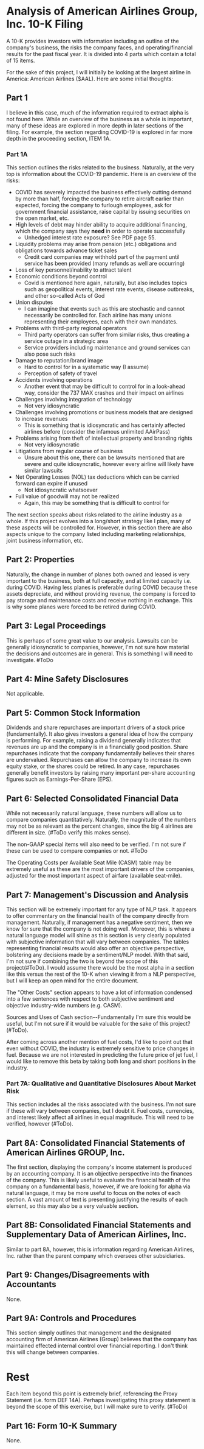 # Analysis of American Airlines Group, Inc. 10-K Filing

A 10-K provides investors with information including an outline of the company's business, the risks the company faces, and operating/financial results for the past fiscal year. It is divided into 4 parts which contain a total of 15 items. 

For the sake of this project, I will initially be looking at the largest airline in America: American Airlines ($AAL). Here are some initial thoughts:

## Part 1

I believe in this case, much of the information required to extract alpha is not found here. While an overview of the business as a whole is important, many of these ideas are explored in more depth in later sections of the filing. For example, the section regarding COVID-19 is explored in far more depth in the proceeding section, ITEM 1A.

### Part 1A

This section outlines the risks related to the business. Naturally, at the very top is information about the COVID-19 pandemic. Here is an overview of the risks:

* COVID has severely impacted the business effectively cutting demand by more than half, forcing the company to retire aircraft earlier than expected, forcing the company to furlough employees, ask for government financial assistance, raise capital by issuing securities on the open market, etc. 
* High levels of debt may hinder ability to acquire additional financing, which the company says they **need** in order to operate successfully
  * Unhedged interest rate exposure? See PDF page 55.  
* Liquidity problems may arise from pension (etc.) obligations and obligations towards advance ticket sales
   * Credit card companies may withhold part of the payment until service has been provided (many refunds as well are occurring)
* Loss of key personnel/inability to attract talent
* Economic conditions beyond control
   * Covid is mentioned here again, naturally, but also includes topics such as geopolitical events, interest rate events, disease outbreaks, and other so-called Acts of God
* Union disputes
   * I can imagine that events such as this are stochastic and cannot necessarily be controlled for. Each airline has many unions representing their employees, each with their own mandates. 
* Problems with third-party regional operators
   * Third party operators can suffer from similar risks, thus creating a service outage in a strategic area
   * Service providers including maintenance and ground services can also pose such risks
* Damage to reputation/brand image
  * Hard to control for in a systematic way (I assume) 
  * Perception of safety of travel 
* Accidents involving operations
  * Another event that may be difficult to control for in a look-ahead way, consider the 737 MAX crashes and their impact on airlines
* Challenges involving integration of technology
  * Not very idiosyncratic
* Challenges involving promotions or business models that are designed to increase revenues
  * This is something that is idiosyncratic and has certainly affected airlines before (consider the infamous unlimited AAirPass)
* Problems arising from theft of intellectual property and branding rights
  * Not very idiosyncratic
* Litigations from regular course of business
  * Unsure about this one, there can be lawsuits mentioned that are severe and quite idiosyncratic, however every airline will likely have similar lawsuits
* Net Operating Losses (NOL) tax deductions which can be carried forward can expire if unused
  * Not idiosyncratic whatsoever
* Full value of goodwill may not be realized
  * Again, this may be something that is difficult to control for

The next section speaks about risks related to the airline industry as a whole. If this project evolves into a long/short strategy like I plan, many of these aspects will be controlled for. However, in this section there are also aspects unique to the company listed including marketing relationships, joint business information, etc.


## Part 2: Properties

Naturally, the change in number of planes both owned and leased is very important to the business, both at full capacity, and at limited capacity i.e. during COVID. Having less planes is preferable during COVID because these assets depreciate, and without providing revenue, the company is forced to pay storage and maintenance costs and receive nothing in exchange. This is why some planes were forced to be retired during COVID. 

## Part 3: Legal Proceedings

This is perhaps of some great value to our analysis. Lawsuits can be generally idiosyncratic to companies, however, I'm not sure how material the decisions and outcomes are in general. This is something I will need to investigate. #ToDo

## Part 4: Mine Safety Disclosures

Not applicable.

## Part 5: Common Stock Information

Dividends and share repurchases are important drivers of a stock price (fundamentally). It also gives investors a general idea of how the company is performing. For example, raising a dividend generally indicates that revenues are up and the company is in a financially good position. Share repurchases indicate that the company fundamentally believes their shares are undervalued. Repurchases can allow the company to increase its own equity stake, or the shares could be retired. In any case, repurchases generally benefit investors by raising many important per-share accounting figures such as Earnings-Per-Share (EPS). 

## Part 6: Selected Consolidated Financial Data

While not necessarily natural language, these numbers will allow us to compare companies quantitatively. Naturally, the magnitude of the numbers may not be as relevant as the percent changes, since the big 4 airlines are different in size. (#ToDo verify this makes sense). 

The non-GAAP special items will also need to be verified. I'm not sure if these can be used to compare companies or not. #ToDo

The Operating Costs per Available Seat Mile (CASM) table may be extremely useful as these are the most important drivers of the companies, adjusted for the most important aspect of airfare (available seat-mile). 

## Part 7: Management's Discussion and Analysis

This section will be extremely important for any type of NLP task. It appears to offer commentary on the financial health of the company directly from management. Naturally, if management has a negative sentiment, then we know for sure that the company is not doing well. Moreover, this is where a natural language model will shine as this section is very clearly populated with subjective information that will vary between companies. The tables representing financial results would also offer an objective perspective, bolstering any decisions made by a sentiment/NLP model. With that said, I'm not sure if combining the two is beyond the scope of this project(#ToDo). I would assume there would be the most alpha in a section like this versus the rest of the 10-K when viewing it from a NLP perspective, but I will keep an open mind for the entire document. 

The "Other Costs" section appears to have a lot of information condensed into a few sentences with respect to both subjective sentiment and objective industry-wide numbers (e.g. CASM).

Sources and Uses of Cash section--Fundamentally I'm sure this would be useful, but I'm not sure if it would be valuable for the sake of this project? (#ToDo).

After coming across another mention of fuel costs, I'd like to point out that even without COVID, the industry is extremely sensitive to price changes in fuel. Because we are not interested in predicting the future price of jet fuel, I would like to remove this beta by taking both long and short positions in the industry. 

### Part 7A: Qualitative and Quantitative Disclosures About Market Risk

This section includes all the risks associated with the business. I'm not sure if these will vary between companies, but I doubt it. Fuel costs, currencies, and interest likely affect all airlines in equal magnitude. This will need to be verified, however (#ToDo).

## Part 8A: Consolidated Financial Statements of American Airlines GROUP, Inc.

The first section, displaying the company's income statement is produced by an accounting company. It is an objective perspective into the finances of the company. This is likely useful to evaluate the financial health of the company on a fundamental basis, however, if we are looking for alpha via natural language, it may be more useful to focus on the notes of each section. A vast amount of text is presenting justifying the results of each element, so this may also be a very valuable section. 

## Part 8B: Consolidated Financial Statements and Supplementary Data of American Airlines, Inc.

Similar to part 8A, however, this is information regarding American Airlines, Inc. rather than the parent company which oversees other subsidiaries. 

## Part 9: Changes/Disagreements with Accountants

None.

## Part 9A: Controls and Procedures

This section simply outlines that management and the designated accounting firm of American Airlines (Group) believes that the company has maintained effected internal control over financial reporting. I don't think this will change between companies. 

# Rest

Each item beyond this point is extremely brief, referencing the Proxy Statement (i.e. form DEF 14A). Perhaps investigating this proxy statement is beyond the scope of this exercise, but I will make sure to verify. (#ToDo)

## Part 16: Form 10-K Summary

None. 


